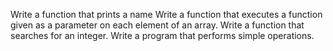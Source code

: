 Write a function that prints a name
Write a function that executes a function given as a parameter on each element of an array.
Write a function that searches for an integer.
Write a program that performs simple operations.
